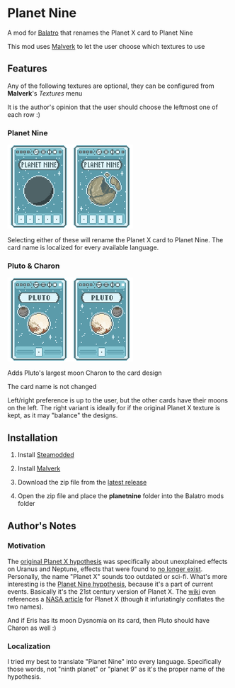 # Planet Nine

A mod for [Balatro](https://store.steampowered.com/app/2379780/Balatro/) that renames the Planet X card to Planet Nine

This mod uses [Malverk](https://github.com/Eremel/Malverk) to let the user choose which textures to use


## Features

Any of the following textures are optional, they can be configured from **Malverk**'s *Textures* menu

It is the author's opinion that the user should choose the leftmost one of each row :)

### Planet Nine

![Planet Nine - Retexture](assets/2x/planetnine_retexture.png)![Planet Nine - Name Only](assets/2x/planetnine_nameonly.png)

Selecting either of these will rename the Planet X card to Planet Nine. The card name is localized for every available language.

### Pluto & Charon

![Pluto & Charon (Left)](assets/2x/pluto_charon_l.png)![Pluto & Charon (Right)](assets/2x/pluto_charon_r.png)

Adds Pluto's largest moon Charon to the card design

The card name is not changed

Left/right preference is up to the user, but the other cards have their moons on the left. The right variant is ideally for if the original Planet X texture is kept, as it may "balance" the designs.


## Installation

1. Install [Steamodded](https://github.com/Steamodded/smods)

2. Install [Malverk](https://github.com/Eremel/Malverk)

3. Download the zip file from the [latest release](https://github.com/DarkAutumn2618/balatro-planetnine/releases)

4. Open the zip file and place the **planetnine** folder into the Balatro mods folder


## Author's Notes

### Motivation

The [original Planet X hypothesis](https://en.wikipedia.org/wiki/Planets_beyond_Neptune#Planet_X) was specifically about unexplained effects on Uranus and Neptune, effects that were found to [no longer exist](https://en.wikipedia.org/wiki/Planets_beyond_Neptune#Planet_X_disproved). Personally, the name "Planet X" sounds too outdated or sci-fi. What's more interesting is the [Planet Nine hypothesis](https://en.wikipedia.org/wiki/Planet_Nine), because it's a part of current events. Basically it's the 21st century version of Planet X. The [wiki](https://balatrogame.fandom.com/wiki/Planet_Cards#Trivia) even references a [NASA article](https://science.nasa.gov/solar-system/planet-x/) for Planet X (though it infuriatingly conflates the two names).

And if Eris has its moon Dysnomia on its card, then Pluto should have Charon as well :)

### Localization

I tried my best to translate "Planet Nine" into every language. Specifically those words, not "ninth planet" or "planet 9" as it's the proper name of the hypothesis.
